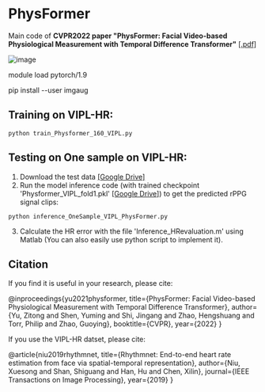 # PhysFormer
Main code of **CVPR2022 paper "PhysFormer: Facial Video-based Physiological Measurement with Temporal Difference Transformer"**    [[.pdf]](https://arxiv.org/pdf/2111.12082.pdf)   

![image](https://github.com/ZitongYu/PhysFormer/blob/main/framework.png)  

module load pytorch/1.9

pip install --user imgaug

Training on VIPL-HR:
-----

```
python train_Physformer_160_VIPL.py
```

Testing on One sample on VIPL-HR:
----
1. Download the test data [[Google Drive]](https://drive.google.com/file/d/1n1TpMQfU-OkZdJglEJyFp-vGo9JXbgsT/view?usp=sharing)   
2. Run the model inference code (with trained checkpoint 'Physformer_VIPL_fold1.pkl' [[Google Drive]](https://drive.google.com/file/d/1jBSbM88fA-beaoVi8ILFyL0SvVVMA9c9/view?usp=sharing)) to get the predicted rPPG signal clips:
```
python inference_OneSample_VIPL_PhysFormer.py
```
3. Calculate the HR error with the file 'Inference_HRevaluation.m' using Matlab (You can also easily use python script to implement it). 


Citation
------- 
If you find it is useful in your research, please cite:  
         
@inproceedings{yu2021physformer,
   title={PhysFormer: Facial Video-based Physiological Measurement with Temporal Difference Transformer},
   author={Yu, Zitong and Shen, Yuming and Shi, Jingang and Zhao, Hengshuang and Torr, Philip and Zhao, Guoying},
   booktitle={CVPR},
   year={2022}
 }

If you use the VIPL-HR datset, please cite:  
         
@article{niu2019rhythmnet,
  title={Rhythmnet: End-to-end heart rate estimation from face via spatial-temporal representation},
  author={Niu, Xuesong and Shan, Shiguang and Han, Hu and Chen, Xilin},
  journal={IEEE Transactions on Image Processing},
  year={2019}
}
